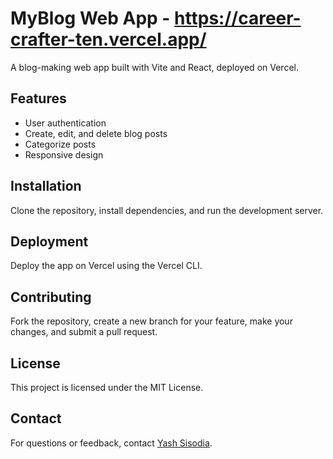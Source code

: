 # MyBlog Web App - https://career-crafter-ten.vercel.app/

A blog-making web app built with Vite and React, deployed on Vercel.

## Features

- User authentication
- Create, edit, and delete blog posts
- Categorize posts
- Responsive design

## Installation

Clone the repository, install dependencies, and run the development server.

## Deployment

Deploy the app on Vercel using the Vercel CLI.

## Contributing

Fork the repository, create a new branch for your feature, make your changes, and submit a pull request.

## License

This project is licensed under the MIT License.

## Contact

For questions or feedback, contact [Yash Sisodia](yashsisodia5062@gmail.com).


